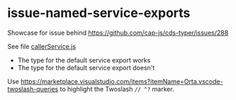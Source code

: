 # issue-named-service-exports

Showcase for issue behind https://github.com/cap-js/cds-typer/issues/288

See file [callerService.js](./srv/callerService.js)
- The type for the default service export works
- The type for the default service export doesn't

Use https://marketplace.visualstudio.com/items?itemName=Orta.vscode-twoslash-queries to highlight the Twoslash `// ^?` marker.